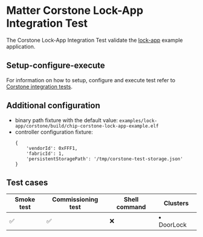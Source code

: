 # Matter Corstone Lock-App Integration Test

The Corstone Lock-App Integration Test validate the
[lock-app](../../../../../examples/lock-app/corstone/README.md) example
application.

## Setup-configure-execute

For information on how to setup, configure and execute test refer to
[Corstone integration tests](../../../../../docs/guides/corstone_integration_tests.md).

## Additional configuration

-   binary path fixture with the default value:
    `examples/lock-app/corstone/build/chip-corstone-lock-app-example.elf`
-   controller configuration fixture:
    ```
    {
        'vendorId': 0xFFF1,
        'fabricId': 1,
        'persistentStoragePath': '/tmp/corstone-test-storage.json'
    }
    ```

## Test cases

| Smoke test | Commissioning test | Shell command | Clusters          |
| ---------- | ------------------ | ------------- | ----------------- |
| ✅         | ✅                 | ❌            | <li>DoorLock</li> |

